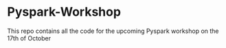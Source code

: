 # Pyspark-Workshop

This repo contains all the code for the upcoming Pyspark workshop on the 17th of October

